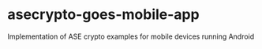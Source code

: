 asecrypto-goes-mobile-app
=========================

Implementation of ASE crypto examples for mobile devices running Android

